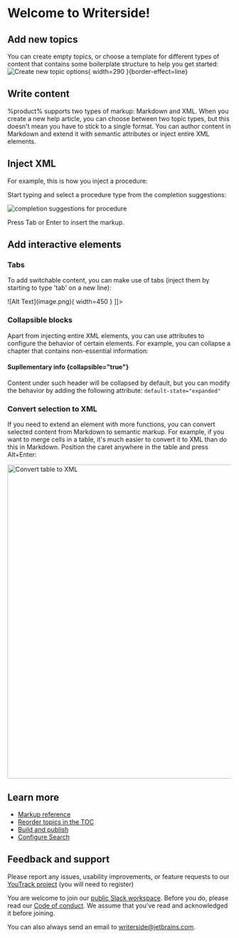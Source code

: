 # Welcome to Writerside!

<!--This topic is added automatically on new instance creation. You can use it as a sandbox to play with 
Writerside features, and remove it from the TOC when you don't need it anymore-->

## Add new topics
You can create empty topics, or choose a template for different types of content that contains some boilerplate 
structure to help you get started:
![Create new topic options](new_topic_options.png){ width=290 }{border-effect=line}


## Write content
%product% supports two types of markup: Markdown and XML. When you create a new help article,
you can choose between two topic types, but this doesn't mean you have to stick to a single format. You can 
author content in Markdown and extend it with semantic attributes or inject entire XML elements.

## Inject XML
For example, this is how you inject a procedure:

<procedure title="Inject a procedure" id="inject-a-procedure">
    <step>
<p>Start typing and select a procedure type from the completion suggestions:</p>
<img src="completion_procedure.png" alt="completion suggestions for procedure" border-effect="line"/>
</step>
<step>
<p>Press <shortcut>Tab</shortcut> or <shortcut>Enter</shortcut> to insert the markup.</p>
</step>
</procedure>

## Add interactive elements

### Tabs
To add switchable content, you can make use of tabs (inject them by starting to type 'tab' on a new line):

<tabs>
<tab title="Markdown">
<code-block lang="plain text">![Alt Text](image.png){ width=450 } </code-block>
</tab> 
<tab title="Semantic markup">
<code-block lang="xml">
<![CDATA[<img src="image.png" alt="Alt text" width="450px">]]></code-block>
</tab> 
</tabs>

### Collapsible blocks
Apart from injecting entire XML elements, you can use attributes to configure the behavior of certain elements.
For example, you can collapse a chapter that contains non-essential information:

#### Supllementary info {collapsible="true"}
Content under such header will be collapsed by default, but you can modify the behavior by adding the following attribute:
`default-state="expanded"`

### Convert selection to XML
If you need to extend an element with more functions, you can convert selected content from Markdown to 
semantic markup. For example, if you want to merge cells in a table, it's much easier to convert it to XML than 
do this in Markdown. Position the caret anywhere in the table and press <shortcut>Alt+Enter</shortcut>: 

<img src="convert_table_to_xml.png" alt="Convert table to XML" width="706" border-effect="line">


## Learn more
- [Markup reference](https://plugins.jetbrains.com/plugin/20158-writerside/docs/markup-reference.html)
- [Reorder topics in the TOC](https://plugins.jetbrains.com/plugin/20158-writerside/docs/manage-table-of-contents.html)  
- [Build and publish](https://plugins.jetbrains.com/plugin/20158-writerside/docs/local-build.html)  
- [Configure Search](https://plugins.jetbrains.com/plugin/20158-writerside/docs/configure-search.html)  

## Feedback and support
Please report any issues, usability improvements, or feature requests to our
<a href="https://youtrack.jetbrains.com/newIssue?project=WRS">YouTrack project</a>
(you will need to register)

You are welcome to join our
<a href="https://join.slack.com/t/writerside/shared_invite/zt-1hnvxnl0z-Nc6RWXTppRI2Oc566vumYw">public Slack workspace</a>.
Before you do, please read our [Code of conduct](https://plugins.jetbrains.com/plugin/20158-writerside/docs/writerside-code-of-conduct.html).
We assume that you’ve read and acknowledged it before joining.

You can also always send an email to writerside@jetbrains.com.


